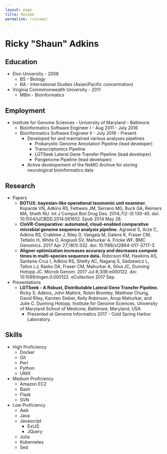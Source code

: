 ```yaml
---
layout: page
title: Resumé
permalink: /resume/
---
```


# Ricky "Shaun" Adkins

## Education
* Elon University - 2008
  * BS - Biology
  * BA - International Studies (Asian/Pacific concentration)
* Virginia Commmonwealth University - 2011
  * MBin - Bioinformatics

## Employment
* Institute for Genome Sciences - University of Maryland - Baltimore
  * Bioinformatics Software Engineer I - Aug 2011 - July 2016
  * Bioinformatics Software Engineer II - July 2016 - Present
    * Developed for and maintained various analyses pipelines
      * Prokaryotic Genome Annotation Pipeline (lead developer)
      * Transcriptomics Pipeline
      * LGTSeek Lateral Gene Transfer Pipeline (lead developer)
      * Pangenome Pipeline (lead developer)
    * Active developement of the NeMO Archive for storing neurological bioinformatics data

## Research
* Papers
  * __BOTUX: bayesian-like operational taxonomic unit examiner.__ Koparde VN, Adkins RS, Fettweis JM, Serrano MG, Buck GA, Reimers MA, Sheth NU. Int J Comput Biol Drug Des. 2014;7(2-3):130-45. doi: 10.1504/IJCBDD.2014.061652. Epub 2014 May 28.
  * __CloVR-Comparative: automated, cloud-enabled comparative microbial genome sequence analysis pipeline.__ Agrawal S, Arze C, Adkins RS, Crabtree J, Riley D, Vangala M, Galens K, Fraser CM, Tettelin H, White O, Angiuoli SV, Mahurkar A, Fricke WF. BMC Genomics. 2017 Apr 27;18(1):332. doi: 10.1186/s12864-017-3717-3.
  * __Aligner optimization increases accuracy and decreases compute times in multi-species sequence data.__ Robinson KM, Hawkins AS, Santana-Cruz I, Adkins RS, Shetty AC, Nagaraj S, Sadzewicz L, Tallon LJ, Rasko DA, Fraser CM, Mahurkar A, Silva JC, Dunning Hotopp JC. Microb Genom. 2017 Jul 8;3(9):e000122. doi: 10.1099/mgen.0.000122. eCollection 2017 Sep.
* Presentations
  * __LGTSeek - A Robust, Distributable Lateral Gene Transfer Pipeline.__ Ricky S. Adkins, John Mattick, Robin Bromley, Matthew Chung, David Riley, Karsten Sieber, Kelly Robinson, Anup Mahurkar, and Julie C. Dunning Hotopp. Institute for Genome Sciences, University of Maryland School of Medicine, Baltimore, Maryland, USA
    * Presented at Genome Informatics 2017 - Cold Spring Harbor Laboratory.

## Skills
* High Proficiency
  * Docker
  * Git
  * Perl
  * Python
  * UNIX
* Medium Proficiency
  * Amazon EC2
  * Bash
  * Flask
  * SVN
* Low Proficiency
  * Awk
  * Java
  * Javascript
    * ExtJS
    * JQuery
  * Julia
  * Kubernetes
  * Sed
